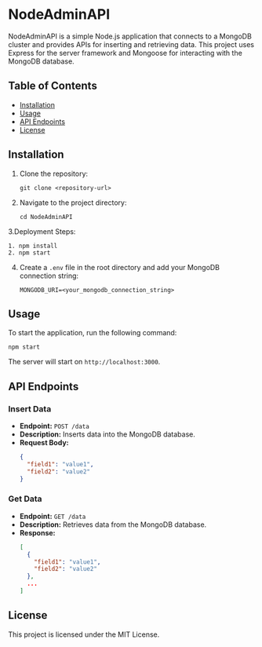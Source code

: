 # NodeAdminAPI

NodeAdminAPI is a simple Node.js application that connects to a MongoDB cluster and provides APIs for inserting and retrieving data. This project uses Express for the server framework and Mongoose for interacting with the MongoDB database.

## Table of Contents

- [Installation](#installation)
- [Usage](#usage)
- [API Endpoints](#api-endpoints)
- [License](#license)

## Installation

1. Clone the repository:
   ```
   git clone <repository-url>
   ```

2. Navigate to the project directory:
   ```
   cd NodeAdminAPI
   ```

3.Deployment Steps:
   ```
  1. npm install
  2. npm start
   ```
   

4. Create a `.env` file in the root directory and add your MongoDB connection string:
   ```
   MONGODB_URI=<your_mongodb_connection_string>
   ```

## Usage

To start the application, run the following command:
```
npm start
```

The server will start on `http://localhost:3000`.

## API Endpoints

### Insert Data

- **Endpoint:** `POST /data`
- **Description:** Inserts data into the MongoDB database.
- **Request Body:**
  ```json
  {
    "field1": "value1",
    "field2": "value2"
  }
  ```

### Get Data

- **Endpoint:** `GET /data`
- **Description:** Retrieves data from the MongoDB database.
- **Response:**
  ```json
  [
    {
      "field1": "value1",
      "field2": "value2"
    },
    ...
  ]
  ```

## License

This project is licensed under the MIT License.
